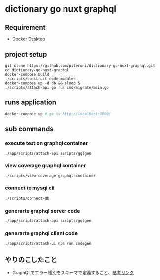 # dictionary go nuxt graphql

## Requirement

- Docker Desktop

## project setup

```
git clone https://github.com/piteroni/dictionary-go-nuxt-graphql.git
cd dictionary-go-nuxt-graphql
docker-compose build
./scripts/construct-node-modules
docker-compose up -d db && sleep 5
./scripts/attach-api go run cmd/migrate/main.go
```

## runs application

```sh
docker-compose up # go to http://localhost:3000/
```

## sub commands

### execute test on graphql container

```
./app/scripts/attach-api scripts/gqlgen
```

### view coverage graphql container

```
./scripts/view-coverage-graphql-container
```

### connect to mysql cli

```
./scripts/connect-db
```

### generarte graphql server code

```
./app/scripts/attach-api scripts/gqlgen
```

### generarte graphql client code

```
./app/scripts/attach-ui npm run codegen
```

## やりのこしたこと

- GraphQLでエラー種別をスキーマで定義すること、[参考リンク](https://www.youtube.com/watch?v=RDNTP66oY2o)
